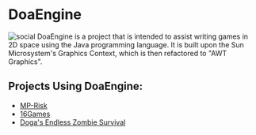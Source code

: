 # DoaEngine
![social](https://repository-images.githubusercontent.com/169849910/8f88bc80-9ed0-11e9-8a63-92e88fb18fdcs)
DoaEngine is a project that is intended to assist writing games in 2D space using the Java programming language. It is built upon the Sun Microsystem's Graphics Context, which is then refactored to "AWT Graphics".

## Projects Using DoaEngine:
* [MP-Risk][1]
* [16Games][2]
* [Doga's Endless Zombie Survival][3]

[1]:https://github.com/aeris170/CS319-MP-Risk
[2]:https://github.com/aeris170/16Games
[3]:https://github.com/aeris170/Doga-sEndlessZombieSurvival